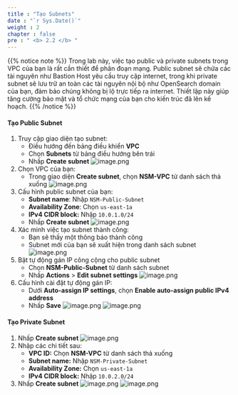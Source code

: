 ```yaml
---
title : "Tạo Subnets"
date : "`r Sys.Date()`"
weight : 2
chapter : false
pre : " <b> 2.2 </b> "
---
```


{{% notice note %}}
Trong lab này, việc tạo public và private subnets trong VPC của bạn là rất cần thiết để phân đoạn mạng. Public subnet sẽ chứa các tài nguyên như Bastion Host yêu cầu truy cập internet, trong khi private subnet sẽ lưu trữ an toàn các tài nguyên nội bộ như OpenSearch domain của bạn, đảm bảo chúng không bị lộ trực tiếp ra internet. Thiết lập này giúp tăng cường bảo mật và tổ chức mạng của bạn cho kiến trúc đã lên kế hoạch.
{{% /notice %}}

#### Tạo Public Subnet
1. Truy cập giao diện tạo subnet:
    - Điều hướng đến bảng điều khiển **VPC**
    - Chọn **Subnets** từ bảng điều hướng bên trái
    - Nhấp **Create subnet**
    ![image.png](/images/2/2.2/image.png)
2. Chọn VPC của bạn:
    - Trong giao diện **Create subnet**, chọn **NSM-VPC** từ danh sách thả xuống
    ![image.png](/images/2/2.2/image%201.png)
3. Cấu hình public subnet của bạn:
    - **Subnet name**: Nhập `NSM-Public-Subnet`
    - **Availability Zone**: Chọn `us-east-1a`
    - **IPv4 CIDR block:** Nhập `10.0.1.0/24`
    - Nhấp **Create subnet**
    ![image.png](/images/2/2.2/image%202.png)
4. Xác minh việc tạo subnet thành công:
    - Bạn sẽ thấy một thông báo thành công
    - Subnet mới của bạn sẽ xuất hiện trong danh sách subnet
    ![image.png](/images/2/2.2/image%203.png)
5. Bật tự động gán IP công cộng cho public subnet
    - Chọn **NSM-Public-Subnet** từ danh sách subnet
    - Nhấp **Actions** > **Edit subnet settings**
    ![image.png](/images/2/2.2/image%204.png)
6. Cấu hình cài đặt tự động gán IP:
    - Dưới **Auto-assign IP settings**, chọn **Enable auto-assign public IPv4 address**
    - Nhấp **Save**
    ![image.png](/images/2/2.2/image%205.png)
    ![image.png](/images/2/2.2/image%206.png)
#### Tạo Private Subnet
1. Nhấp **Create subnet**
    ![image.png](/images/2/2.2/image%207.png)
2. Nhập các chi tiết sau:
    - **VPC ID:** Chọn **NSM-VPC** từ danh sách thả xuống
    - **Subnet name:** Nhập `NSM-Private-Subnet`
    - **Availability Zone:** Chọn `us-east-1a`
    - **IPv4 CIDR block:** Nhập `10.0.2.0/24`
3. Nhấp **Create subnet**
    ![image.png](/images/2/2.2/image%208.png)
    ![image.png](/images/2/2.2/image%209.png)